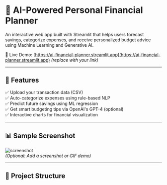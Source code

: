 # 💸 AI-Powered Personal Financial Planner

An interactive web app built with Streamlit that helps users forecast savings, categorize expenses, and receive personalized budget advice using Machine Learning and Generative AI.

🔗 Live Demo: [https://ai-financial-planner.streamlit.app](https://ai-financial-planner.streamlit.app) *(replace with your link)*

---

## 🚀 Features

✅ Upload your transaction data (CSV)  
✅ Auto-categorize expenses using rule-based NLP  
✅ Predict future savings using ML regression  
✅ Get smart budgeting tips via OpenAI's GPT-4 (optional)  
✅ Interactive charts for financial visualization  

---

## 📊 Sample Screenshot

![screenshot](https://github.com/your-username/ai-financial-planner/blob/main/screenshots/demo.png)  
*(Optional: Add a screenshot or GIF demo)*

---

## 📂 Project Structure
